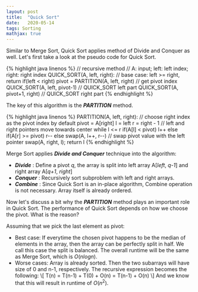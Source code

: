 ```yaml
---
layout: post
title:  "Quick Sort"
date:   2020-05-14
tags: Sorting
mathjax: true
---
```


Similar to Merge Sort, Quick Sort applies method of Divide and Conquer as well. Let's first take a look at the pseudo code for Quick Sort.

{% highlight java linenos %}
// recursive method
// A: input; left: left index; right: right index
QUICK_SORT(A, left, right):
  // base case: left >= right, return
  if(left < right)
    pivot = PARTITION(A, left, right)   // get pivot index
    QUICK_SORT(A, left, pivot-1)        // QUICK_SORT left part
    QUICK_SORT(A, pivot+1, right)       // QUICK_SORT right part
{% endhighlight %}

The key of this algorithm is the ***PARTITION*** method.

{% highlight java linenos %}
PARTITION(A, left, right):
  // choose right index as the pivot index by default
  pivot = A[right]
  l = left
  r = right - 1
  // left and right pointers move towards center
  while l <= r
    if(A[l] < pivot) l++
    else if(A[r] >= pivot) r--
    else swap(A, l++, r--)
  // swap pivot value with the left pointer
  swap(A, right, l);
  return l
{% endhighlight %}

Merge Sort applies ***Divide and Conquer*** technique into the algorithm:
- ***Divide*** : Define a pivot *q*, the array is split into left array A[*left*, *q-1*] and right array A[*q+1*, *right*]
- ***Conquer*** : Recursively sort subproblem with left and right arrays.
- ***Combine*** : Since Quick Sort is an in-place algorithm, Combine operation is not necessary. Array itself is already ordered.

Now let's discuss a bit why the ***PARTITION*** method plays an important role in Quick Sort. The performance of Quick Sort depends on how we choose the pivot. What is the reason?

Assuming that we pick the last element as pivot:
- Best case: If everytime the chosen pivot happens to be the median of elements in the array, then the array can be perfectly split in half. We call this case the split is balanced. The overall runtime will be the same as Merge Sort, which is $O(nlogn)$.
- Worse cases: Array is already sorted. Then the two subarrays will have size of 0 and n-1, respectively. The recursive expression becomes the following: 
\\[
T(n) = T(n-1) + T(0) + O(n) = T(n-1) + O(n)
\\]
And we know that this will result in runtime of $O(n^2)$.